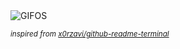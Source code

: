<div align="justify">
<picture>
    <source media="(prefers-color-scheme: dark)" srcset="https://i.ibb.co/M5DsTDCd/output-gif.gif">
    <source media="(prefers-color-scheme: light)" srcset="https://i.ibb.co/M5DsTDCd/output-gif.gif">
    <img alt="GIFOS" src="https://i.ibb.co/M5DsTDCd/output-gif.gif">
</picture>

<sub><i>inspired from [x0rzavi/github-readme-terminal](https://github.com/x0rzavi/github-readme-terminal)</i></sub>

</div>

<!-- Image deletion URL: https://ibb.co/bRgPhgKt/40230a9acd187119946becda99879a06 -->